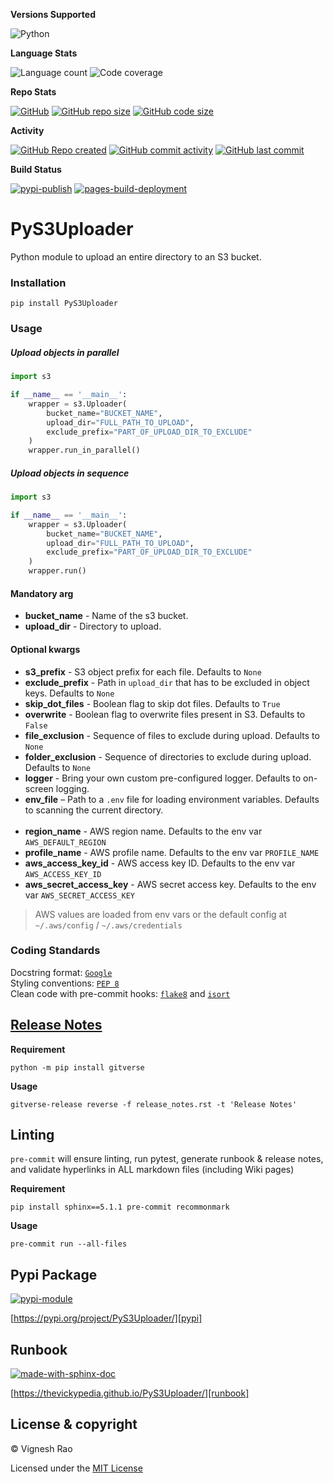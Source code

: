 **Versions Supported**

![Python](https://img.shields.io/badge/python-3.11-blue)

**Language Stats**

![Language count](https://img.shields.io/github/languages/count/thevickypedia/PyS3Uploader)
![Code coverage](https://img.shields.io/github/languages/top/thevickypedia/PyS3Uploader)

**Repo Stats**

[![GitHub](https://img.shields.io/github/license/thevickypedia/PyS3Uploader)][license]
[![GitHub repo size](https://img.shields.io/github/repo-size/thevickypedia/PyS3Uploader)][repo]
[![GitHub code size](https://img.shields.io/github/languages/code-size/thevickypedia/PyS3Uploader)][repo]

**Activity**

[![GitHub Repo created](https://img.shields.io/date/1760313686)][repo]
[![GitHub commit activity](https://img.shields.io/github/commit-activity/y/thevickypedia/PyS3Uploader)][repo]
[![GitHub last commit](https://img.shields.io/github/last-commit/thevickypedia/PyS3Uploader)][repo]

**Build Status**

[![pypi-publish][gha-pypi-badge]][gha-pypi]
[![pages-build-deployment][gha-pages-badge]][gha-pages]

# PyS3Uploader
Python module to upload an entire directory to an S3 bucket.

### Installation
```shell
pip install PyS3Uploader
```

### Usage

##### Upload objects in parallel
```python
import s3

if __name__ == '__main__':
    wrapper = s3.Uploader(
        bucket_name="BUCKET_NAME",
        upload_dir="FULL_PATH_TO_UPLOAD",
        exclude_prefix="PART_OF_UPLOAD_DIR_TO_EXCLUDE"
    )
    wrapper.run_in_parallel()
```

##### Upload objects in sequence
```python
import s3

if __name__ == '__main__':
    wrapper = s3.Uploader(
        bucket_name="BUCKET_NAME",
        upload_dir="FULL_PATH_TO_UPLOAD",
        exclude_prefix="PART_OF_UPLOAD_DIR_TO_EXCLUDE"
    )
    wrapper.run()
```

#### Mandatory arg
- **bucket_name** - Name of the s3 bucket.
- **upload_dir** - Directory to upload.

#### Optional kwargs
- **s3_prefix** - S3 object prefix for each file. Defaults to ``None``
- **exclude_prefix** - Path in ``upload_dir`` that has to be excluded in object keys. Defaults to `None`
- **skip_dot_files** - Boolean flag to skip dot files. Defaults to ``True``
- **overwrite** - Boolean flag to overwrite files present in S3. Defaults to ``False``
- **file_exclusion** - Sequence of files to exclude during upload. Defaults to ``None``
- **folder_exclusion** - Sequence of directories to exclude during upload. Defaults to ``None``
- **logger** - Bring your own custom pre-configured logger. Defaults to on-screen logging.
- **env_file** – Path to a `.env` file for loading environment variables. Defaults to scanning the current directory.
<br><br>
- **region_name** - AWS region name. Defaults to the env var `AWS_DEFAULT_REGION`
- **profile_name** - AWS profile name. Defaults to the env var `PROFILE_NAME`
- **aws_access_key_id** - AWS access key ID. Defaults to the env var `AWS_ACCESS_KEY_ID`
- **aws_secret_access_key** - AWS secret access key. Defaults to the env var `AWS_SECRET_ACCESS_KEY`
> AWS values are loaded from env vars or the default config at `~/.aws/config` / `~/.aws/credentials`

### Coding Standards
Docstring format: [`Google`](https://google.github.io/styleguide/pyguide.html#38-comments-and-docstrings) <br>
Styling conventions: [`PEP 8`](https://www.python.org/dev/peps/pep-0008/) <br>
Clean code with pre-commit hooks: [`flake8`](https://flake8.pycqa.org/en/latest/) and
[`isort`](https://pycqa.github.io/isort/)

## [Release Notes][release-notes]
**Requirement**
```shell
python -m pip install gitverse
```

**Usage**
```shell
gitverse-release reverse -f release_notes.rst -t 'Release Notes'
```

## Linting
`pre-commit` will ensure linting, run pytest, generate runbook & release notes, and validate hyperlinks in ALL
markdown files (including Wiki pages)

**Requirement**
```shell
pip install sphinx==5.1.1 pre-commit recommonmark
```

**Usage**
```shell
pre-commit run --all-files
```

## Pypi Package
[![pypi-module][label-pypi-package]][pypi-repo]

[https://pypi.org/project/PyS3Uploader/][pypi]

## Runbook
[![made-with-sphinx-doc][label-sphinx-doc]][sphinx]

[https://thevickypedia.github.io/PyS3Uploader/][runbook]

## License & copyright

&copy; Vignesh Rao

Licensed under the [MIT License][license]

[license]: https://github.com/thevickypedia/PyS3Uploader/blob/main/LICENSE
[release-notes]: https://github.com/thevickypedia/PyS3Uploader/blob/main/release_notes.rst
[pypi]: https://pypi.org/project/PyS3Uploader/
[pypi-tutorials]: https://packaging.python.org/tutorials/packaging-projects/
[pypi-logo]: https://img.shields.io/badge/Software%20Repository-pypi-1f425f.svg
[repo]: https://api.github.com/repos/thevickypedia/PyS3Uploader
[gha-pages-badge]: https://github.com/thevickypedia/PyS3Uploader/actions/workflows/pages/pages-build-deployment/badge.svg
[gha-pypi-badge]: https://github.com/thevickypedia/PyS3Uploader/actions/workflows/python-publish.yml/badge.svg
[gha-pages]: https://github.com/thevickypedia/PyS3Uploader/actions/workflows/pages/pages-build-deployment
[gha-pypi]: https://github.com/thevickypedia/PyS3Uploader/actions/workflows/python-publish.yml
[sphinx]: https://www.sphinx-doc.org/en/master/man/sphinx-autogen.html
[label-sphinx-doc]: https://img.shields.io/badge/Made%20with-Sphinx-blue?style=for-the-badge&logo=Sphinx
[runbook]: https://thevickypedia.github.io/PyS3Uploader/
[label-pypi-package]: https://img.shields.io/badge/Pypi%20Package-PyS3Uploader-blue?style=for-the-badge&logo=Python
[pypi-repo]: https://packaging.python.org/tutorials/packaging-projects/
